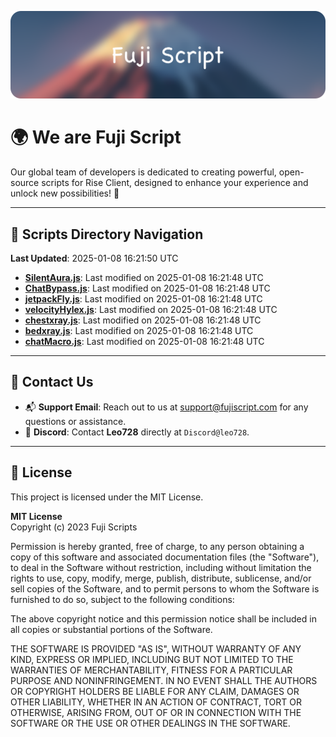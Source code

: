 ![Banner](.github/b.webp)

# 🌍 **We are Fuji Script**

Our global team of developers is dedicated to creating powerful, open-source scripts for Rise Client, designed to enhance your experience and unlock new possibilities! 🌟

---
<!-- SCRIPTS_NAVIGATION_START -->
## 📂 **Scripts Directory Navigation**

**Last Updated**: 2025-01-08 16:21:50 UTC

- **[SilentAura.js](scripts/SilentAura.js)**: Last modified on 2025-01-08 16:21:48 UTC
- **[ChatBypass.js](scripts/ChatBypass.js)**: Last modified on 2025-01-08 16:21:48 UTC
- **[jetpackFly.js](scripts/jetpackFly.js)**: Last modified on 2025-01-08 16:21:48 UTC
- **[velocityHylex.js](scripts/velocityHylex.js)**: Last modified on 2025-01-08 16:21:48 UTC
- **[chestxray.js](scripts/chestxray.js)**: Last modified on 2025-01-08 16:21:48 UTC
- **[bedxray.js](scripts/bedxray.js)**: Last modified on 2025-01-08 16:21:48 UTC
- **[chatMacro.js](scripts/chatMacro.js)**: Last modified on 2025-01-08 16:21:48 UTC

<!-- SCRIPTS_NAVIGATION_END -->

---

## 💬 **Contact Us**  
- 📬 **Support Email**: Reach out to us at [support@fujiscript.com](mailto:support@fujiscript.com) for any questions or assistance.  
- 💬 **Discord**: Contact **Leo728** directly at `Discord@leo728`.

---

## 📜 **License**

This project is licensed under the MIT License.  

**MIT License**  
Copyright (c) 2023 Fuji Scripts  

Permission is hereby granted, free of charge, to any person obtaining a copy of this software and associated documentation files (the "Software"), to deal in the Software without restriction, including without limitation the rights to use, copy, modify, merge, publish, distribute, sublicense, and/or sell copies of the Software, and to permit persons to whom the Software is furnished to do so, subject to the following conditions:  

The above copyright notice and this permission notice shall be included in all copies or substantial portions of the Software.  

THE SOFTWARE IS PROVIDED "AS IS", WITHOUT WARRANTY OF ANY KIND, EXPRESS OR IMPLIED, INCLUDING BUT NOT LIMITED TO THE WARRANTIES OF MERCHANTABILITY, FITNESS FOR A PARTICULAR PURPOSE AND NONINFRINGEMENT. IN NO EVENT SHALL THE AUTHORS OR COPYRIGHT HOLDERS BE LIABLE FOR ANY CLAIM, DAMAGES OR OTHER LIABILITY, WHETHER IN AN ACTION OF CONTRACT, TORT OR OTHERWISE, ARISING FROM, OUT OF OR IN CONNECTION WITH THE SOFTWARE OR THE USE OR OTHER DEALINGS IN THE SOFTWARE.  
